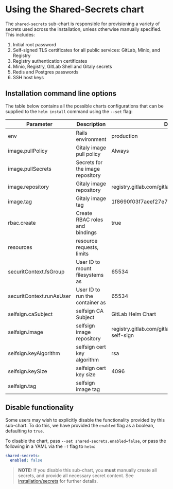 # Using the Shared-Secrets chart

The `shared-secrets` sub-chart is responsible for provisioning a variety of secrets
used across the installation, unless otherwise manually specified. This includes:

1. Initial root password
1. Self-signed TLS certificates for all public services: GitLab, Minio, and Registry
1. Registry authentication certificates
1. Minio, Registry, GitLab Shell and Gitaly secrets
1. Redis and Postgres passwords
1. SSH host keys

## Installation command line options

The table below contains all the possible charts configurations that can be supplied
to the `helm install` command using the `--set` flag:

| Parameter                | Description                      | Default                                  |
| ------------------------ | -------------------------------- | ---------------------------------------- |
| env                      | Rails environment                | production                               |
| image.pullPolicy         | Gitaly image pull policy         | Always                                   |
| image.pullSecrets        | Secrets for the image repository |                                          |
| image.repository         | Gitaly image repository          | registry.gitlab.com/gitlab-org/build/cng/kubectl |
| image.tag                | Gitaly image tag                 | 1f8690f03f7aeef27e727396927ab3cc96ac89e7 |
| rbac.create              | Create RBAC roles and bindings   | true                                     |
| resources                | resource requests, limits        |                                          |
| securitContext.fsGroup   | User ID to mount filesystems as  | 65534                                    |
| securitContext.runAsUser | User ID to run the container as  | 65534                                    |
| selfsign.caSubject       | selfsign CA Subject              | GitLab Helm Chart                        |
| selfsign.image           | selfsign image repository        | registry.gitlab.com/gitlab-org/build/cnf/cfssl-self-sign |
| selfsign.keyAlgorithm    | selfsign cert key algorithm      | rsa                                      |
| selfsign.keySize         | selfsign cert key size           | 4096                                     |
| selfsign.tag             | selfsign image tag               |                                          |

## Disable functionality

Some users may wish to explicitly disable the functionality provided by this sub-chart.
To do this, we have provided the `enabled` flag as a boolean, defaulting to `true`.

To disable the chart, pass `--set shared-secrets.enabled=false`, or pass the following
in a YAML via the `-f` flag to `helm`:

```YAML
shared-secrets:
  enabled: false
```

> **NOTE:** If you disable this sub-chart, you **must** manually create all secrets,
  and provide all necessary secret content. See [installation/secrets](../../installation/secrets.md#manual-secret-creation-optional)
  for further details.
